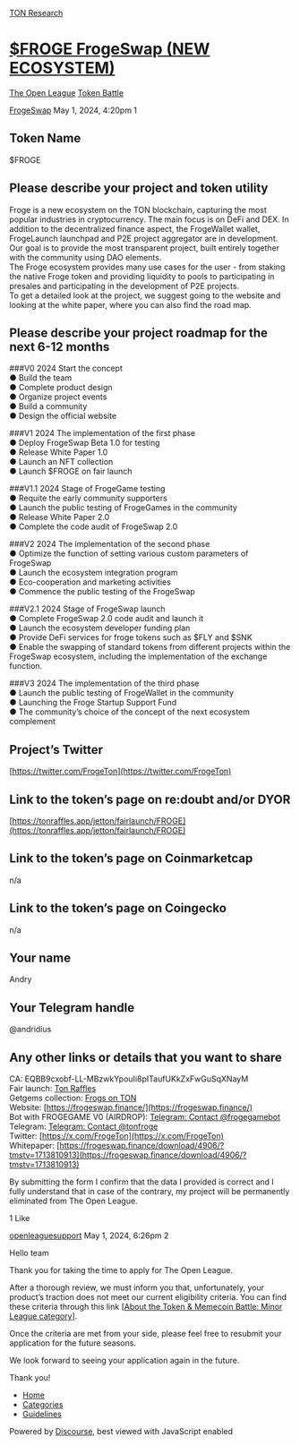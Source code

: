 [TON Research](/)

# [$FROGE FrogeSwap (NEW ECOSYSTEM)](/t/froge-frogeswap-new-ecosystem/15508)

[The Open League](/c/the-open-league/token-leaderboard/57)  [Token Battle](/c/the-open-league/token-leaderboard/57) 

    

[FrogeSwap](https://tonresear.ch/u/FrogeSwap)  May 1, 2024, 4:20pm  1

## [](#token-name-1)Token Name

$FROGE

## [](#please-describe-your-project-and-token-utility-2)Please describe your project and token utility

Froge is a new ecosystem on the TON blockchain, capturing the most popular industries in cryptocurrency. The main focus is on DeFi and DEX. In addition to the decentralized finance aspect, the FrogeWallet wallet, FrogeLaunch launchpad and P2E project aggregator are in development.  
Our goal is to provide the most transparent project, built entirely together with the community using DAO elements.  
The Froge ecosystem provides many use cases for the user - from staking the native Froge token and providing liquidity to pools to participating in presales and participating in the development of P2E projects.  
To get a detailed look at the project, we suggest going to the website and looking at the white paper, where you can also find the road map.

## [](#please-describe-your-project-roadmap-for-the-next-6-12-months-3)Please describe your project roadmap for the next 6-12 months

###V0 2024 Start the concept  
● Build the team  
● Complete product design  
● Organize project events  
● Build a community  
● Design the official website

###V1 2024 The implementation of the first phase  
● Deploy FrogeSwap Beta 1.0 for testing  
● Release White Paper 1.0  
● Launch an NFT collection  
● Launch $FROGE on fair launch

###V1.1 2024 Stage of FrogeGame testing  
● Requite the early community supporters  
● Launch the public testing of FrogeGames in the community  
● Release White Paper 2.0  
● Complete the code audit of FrogeSwap 2.0

###V2 2024 The implementation of the second phase  
● Optimize the function of setting various custom parameters of FrogeSwap  
● Launch the ecosystem integration program  
● Eco-cooperation and marketing activities  
● Commence the public testing of the FrogeSwap

###V2.1 2024 Stage of FrogeSwap launch  
● Complete FrogeSwap 2.0 code audit and launch it  
● Launch the ecosystem developer funding plan  
● Provide DeFi services for froge tokens such as $FLY and $SNK  
● Enable the swapping of standard tokens from different projects within the FrogeSwap ecosystem, including the implementation of the exchange function.

###V3 2024 The implementation of the third phase  
● Launch the public testing of FrogeWallet in the community  
● Launching the Froge Startup Support Fund  
● The community’s choice of the concept of the next ecosystem complement

## [](#projects-twitter-4)Project’s Twitter

[https://twitter.com/FrogeTon](https://twitter.com/FrogeTon)

## [](#link-to-the-tokens-page-on-redoubt-andor-dyor-5)Link to the token’s page on re:doubt and/or DYOR

[https://tonraffles.app/jetton/fairlaunch/FROGE](https://tonraffles.app/jetton/fairlaunch/FROGE)

## [](#link-to-the-tokens-page-on-coinmarketcap-6)Link to the token’s page on Coinmarketcap

n/a

## [](#link-to-the-tokens-page-on-coingecko-7)Link to the token’s page on Coingecko

n/a

## [](#your-name-8)Your name

Andry

## [](#your-telegram-handle-9)Your Telegram handle

@andridius

## [](#any-other-links-or-details-that-you-want-to-share-10)Any other links or details that you want to share

CA: EQBB9cxobf-LL-MBzwkYpouIi8pITaufUKkZxFwGuSqXNayM  
Fair launch: [Ton Raffles](https://tonraffles.app/jetton/fairlaunch/FROGE)  
Getgems collection: [Frogs on TON](https://getgems.io/frogsonton)  
Website: [https://frogeswap.finance/](https://frogeswap.finance/)  
Bot with FROGEGAME V0 (AIRDROP): [Telegram: Contact @frogegamebot](https://t.me/frogegamebot)  
Telegram: [Telegram: Contact @tonfroge](https://t.me/tonfroge)  
Twitter: [https://x.com/FrogeTon](https://x.com/FrogeTon)  
Whitepaper: [https://frogeswap.finance/download/4906/?tmstv=1713810913](https://frogeswap.finance/download/4906/?tmstv=1713810913)

By submitting the form I confirm that the data I provided is correct and I fully understand that in case of the contrary, my project will be permanently eliminated from The Open League.

  1 Like

[openleaguesupport](https://tonresear.ch/u/openleaguesupport) May 1, 2024, 6:26pm  2

Hello team

Thank you for taking the time to apply for The Open League.

After a thorough review, we must inform you that, unfortunately, your product’s traction does not meet our current eligibility criteria. You can find these criteria through this link \[[About the Token & Memecoin Battle: Minor League category](https://tonresear.ch/t/about-the-token-leaderboard-minor-league-category/1274)\].

Once the criteria are met from your side, please feel free to resubmit your application for the future seasons.

We look forward to seeing your application again in the future.

Thank you!

 

*   [Home](/)
*   [Categories](/categories)
*   [Guidelines](/guidelines)

Powered by [Discourse](https://www.discourse.org), best viewed with JavaScript enabled